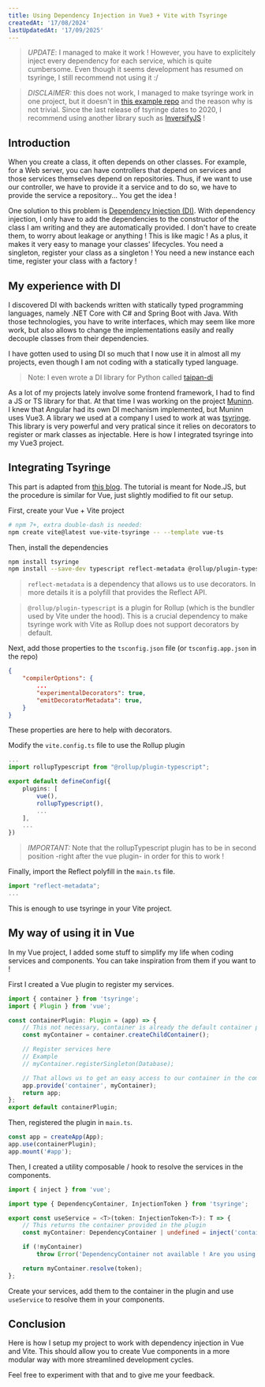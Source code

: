 ```yaml
---
title: Using Dependency Injection in Vue3 + Vite with Tsyringe
createdAt: '17/08/2024'
lastUpdatedAt: '17/09/2025'
---
```


> _UPDATE_: I managed to make it work ! However, you have to explicitely inject every dependency for each service, which is quite cumbersome. Even though it seems development has resumed on tsyringe, I still recommend not using it :/

> _DISCLAIMER:_ this does not work, I managed to make tsyringe work in one project, but it doesn't in [this example repo](https://github.com/Billuc/vue-vite-tsyringe) and the reason why is not trivial. Since the last release of tsyringe dates to 2020, I recommend using another library such as [InversifyJS](https://github.com/inversify/InversifyJS) !

## Introduction

When you create a class, it often depends on other classes. For example, for a Web server, you can have controllers that depend on services and those services themselves depend on repositories. Thus, if we want to use our controller, we have to provide it a service and to do so, we have to provide the service a repository... You get the idea !

One solution to this problem is [Dependency Injection (DI)](https://en.wikipedia.org/wiki/Dependency_injection). With dependency injection, I only have to add the dependencies to the constructor of the class I am writing and they are automatically provided. I don't have to create them, to worry about leakage or anything ! This is like magic ! As a plus, it makes it very easy to manage your classes' lifecycles. You need a singleton, register your class as a singleton ! You need a new instance each time, register your class with a factory !

## My experience with DI

I discovered DI with backends written with statically typed programming languages, namely .NET Core with C# and Spring Boot with Java. With those technologies, you have to write interfaces, which may seem like more work, but also allows to change the implementations easily and really decouple classes from their dependencies.

I have gotten used to using DI so much that I now use it in almost all my projects, even though I am not coding with a statically typed language.

> Note: I even wrote a DI library for Python called [taipan-di](https://github.com/Billuc/Taipan-DI)

As a lot of my projects lately involve some frontend framework, I had to find a JS or TS library for that. At that time I was working on the project [Muninn](https://billuc.github.io/Muninn). I knew that Angular had its own DI mechanism implemented, but Muninn uses Vue3. A library we used at a company I used to work at was [tsyringe](https://github.com/microsoft/tsyringe). This library is very powerful and very pratical since it relies on decorators to register or mark classes as injectable. Here is how I integrated tsyringe into my Vue3 project.

## Integrating Tsyringe

This part is adapted from [this blog](https://medium.com/@mohamed.ma872/a-step-by-step-guide-to-using-tsyringe-for-dependency-injection-in-typescript-842443bcd24f). The tutorial is meant for Node.JS, but the procedure is similar for Vue, just slightly modified to fit our setup.

First, create your Vue + Vite project

```bash
# npm 7+, extra double-dash is needed:
npm create vite@latest vue-vite-tsyringe -- --template vue-ts
```

Then, install the dependencies

```bash
npm install tsyringe
npm install --save-dev typescript reflect-metadata @rollup/plugin-typescript
```

> `reflect-metadata` is a dependency that allows us to use decorators. In more details it is a polyfill that provides the Reflect API.

> `@rollup/plugin-typescript` is a plugin for Rollup (which is the bundler used by Vite under the hood). This is a crucial dependency to make tsyringe work with Vite as Rollup does not support decorators by default.

Next, add those properties to the `tsconfig.json` file (or `tsconfig.app.json` in the repo)

```json
{
    "compilerOptions": {
        ...
        "experimentalDecorators": true,
        "emitDecoratorMetadata": true,
    }
}
```

These properties are here to help with decorators.

Modify the `vite.config.ts` file to use the Rollup plugin

```ts
...
import rollupTypescript from "@rollup/plugin-typescript";

export default defineConfig({
    plugins: [
        vue(),
        rollupTypescript(),
        ...
    ],
    ...
})
```

> _IMPORTANT:_ Note that the rollupTypescript plugin has to be in second position -right after the vue plugin- in order for this to work !

Finally, import the Reflect polyfill in the `main.ts` file.

```ts
import "reflect-metadata";
...
```

This is enough to use tsyringe in your Vite project.

## My way of using it in Vue

In my Vue project, I added some stuff to simplify my life when coding services and components. You can take inspiration from them if you want to !

First I created a Vue plugin to register my services.

```ts
import { container } from 'tsyringe';
import { Plugin } from 'vue';

const containerPlugin: Plugin = (app) => {
	// This not necessary, container is already the default container provided by tsyringe and can be used directly
	const myContainer = container.createChildContainer();

	// Register services here
	// Example
	// myContainer.registerSingleton(Database);

	// That allows us to get an easy access to our container in the components
	app.provide('container', myContainer);
	return app;
};
export default containerPlugin;
```

Then, registered the plugin in `main.ts`.

```ts
const app = createApp(App);
app.use(containerPlugin);
app.mount('#app');
```

Then, I created a utility composable / hook to resolve the services in the components.

```ts
import { inject } from 'vue';

import type { DependencyContainer, InjectionToken } from 'tsyringe';

export const useService = <T>(token: InjectionToken<T>): T => {
	// This returns the container provided in the plugin
	const myContainer: DependencyContainer | undefined = inject('container');

	if (!myContainer)
		throw Error('DependencyContainer not available ! Are you using the DI plugin ?');

	return myContainer.resolve(token);
};
```

Create your services, add them to the container in the plugin and use `useService` to resolve them in your components.

## Conclusion

Here is how I setup my project to work with dependency injection in Vue and Vite. This should allow you to create Vue components in a more modular way with more streamlined development cycles.

Feel free to experiment with that and to give me your feedback.
